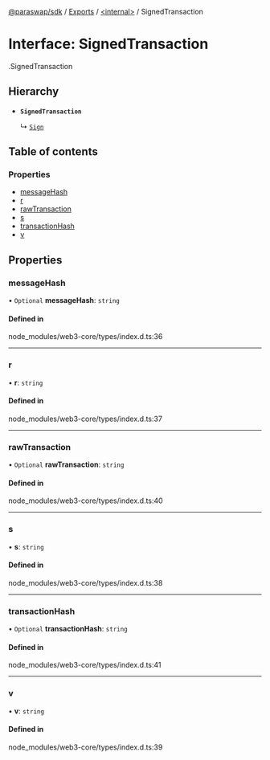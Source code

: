 [@paraswap/sdk](../README.md) / [Exports](../modules.md) / [<internal\>](../modules/internal_.md) / SignedTransaction

# Interface: SignedTransaction

[<internal>](../modules/internal_.md).SignedTransaction

## Hierarchy

- **`SignedTransaction`**

  ↳ [`Sign`](internal_.Sign.md)

## Table of contents

### Properties

- [messageHash](internal_.SignedTransaction.md#messagehash)
- [r](internal_.SignedTransaction.md#r)
- [rawTransaction](internal_.SignedTransaction.md#rawtransaction)
- [s](internal_.SignedTransaction.md#s)
- [transactionHash](internal_.SignedTransaction.md#transactionhash)
- [v](internal_.SignedTransaction.md#v)

## Properties

### messageHash

• `Optional` **messageHash**: `string`

#### Defined in

node_modules/web3-core/types/index.d.ts:36

___

### r

• **r**: `string`

#### Defined in

node_modules/web3-core/types/index.d.ts:37

___

### rawTransaction

• `Optional` **rawTransaction**: `string`

#### Defined in

node_modules/web3-core/types/index.d.ts:40

___

### s

• **s**: `string`

#### Defined in

node_modules/web3-core/types/index.d.ts:38

___

### transactionHash

• `Optional` **transactionHash**: `string`

#### Defined in

node_modules/web3-core/types/index.d.ts:41

___

### v

• **v**: `string`

#### Defined in

node_modules/web3-core/types/index.d.ts:39

